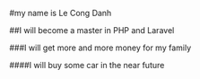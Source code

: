 #my name is Le Cong Danh

##I will become a master in PHP and Laravel 

###I will get more and more money for my family

####I will buy some car in the near future